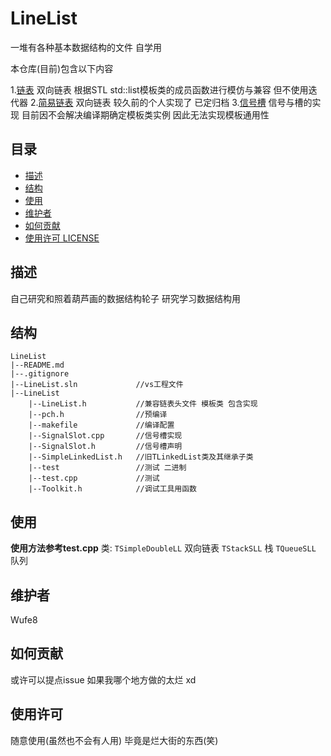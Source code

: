 # LineList

一堆有各种基本数据结构的文件 自学用

本仓库(目前)包含以下内容

1.[链表](LineList/Linelist.h) 双向链表 根据STL std::list模板类的成员函数进行模仿与兼容 但不使用迭代器
2.[简易链表](LineList/SimpleLinkedList.h) 双向链表 较久前的个人实现了 已定归档
3.[信号槽](LineList/SignalSlot.h) 信号与槽的实现 目前因不会解决编译期确定模板类实例 因此无法实现模板通用性

## 目录

- [描述](#描述)
- [结构](#结构)
- [使用](#使用)
- [维护者](#维护者)
- [如何贡献](#如何贡献)
- [使用许可 LICENSE](#使用许可)

## 描述
自己研究和照着葫芦画的数据结构轮子
研究学习数据结构用

## 结构
```
LineList
|--README.md
|--.gitignore
|--LineList.sln				//vs工程文件
|--LineList             	
	|--LineList.h			//兼容链表头文件 模板类 包含实现
	|--pch.h				//预编译
	|--makefile				//编译配置
	|--SignalSlot.cpp		//信号槽实现
	|--SignalSlot.h			//信号槽声明
	|--SimpleLinkedList.h	//旧TLinkedList类及其继承子类
	|--test					//测试 二进制
	|--test.cpp				//测试
	|--Toolkit.h			//调试工具用函数
```

## 使用
**使用方法参考test.cpp**
类:
`TSimpleDoubleLL` 双向链表
`TStackSLL` 栈
`TQueueSLL` 队列


## 维护者
Wufe8

## 如何贡献
或许可以提点issue 如果我哪个地方做的太烂 xd

## 使用许可
随意使用(虽然也不会有人用) 毕竟是烂大街的东西(笑)
